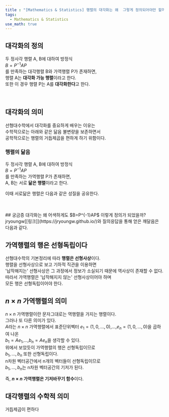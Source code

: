 ```yaml
---
title : "[Mathematics & Statistics] 행렬의 대각화는 왜  그렇게 정의되어야만 할까"
tags:
  - Mathematics & Statistics
use_math: true
---
```


## 대각화의 정의
두 정사각 행렬 A, B에 대하여 방정식  
$B=P^{-1}AP$  
를 만족하는 대각행렬 B와 가역행렬 P가 존재하면,  
행렬 A는 **대각화 가능 행렬**이라고 한다.  
또한 이 경우 행렬 P는 A를 **대각화한다**고 한다.  
<br>
<br>
## 대각화의 의미
선형대수학에서 대각화를 중요하게 배우는 이유는  
수학적으로는 아래와 같은 닮음 불변량을 보존하면서  
공학적으로는 행렬의 거듭제곱을 편하게 하기 위함이다.  
  
### 행렬의 닮음
두 정사각 행렬 A, B에 대하여 방정식  
$B=P^{-1}AP$  
를 만족하는 가역행렬 P가 존재하면,  
A, B는 서로 **닮은 행렬**이라고 한다.  
  
이때 서로닮은 행렬은 다음과 같은 성질을 공유한다.  


<br>
<br>
## 궁금증
대각화는 왜 어색하게도  
$B=P^{-1}AP$ 
이렇게 정의가 되었을까?  
jryoungw[[링크]](https://jryoungw.github.io/)와 질의응답을 통해 얻은 깨달음은 다음과 같다.  
  
  
  
  
## 가역행렬의 행은 선형독립이다
선형대수학의 기본정리에 따라 **행렬은 선형사상**이다.  
행렬을 선형사상으로 보고 기하적 직관을 이용하면  
'납작해지는' 선형사상은 그 과정에서 정보가 소실되기 때문에 역사상이 존재할 수 없다.  
따라서 가역행렬은 '납작해지지 않는' 선형사상이어야 하며  
모든 행은 선형독립이어야 한다.
  
  
  
  
## $n\times n$ 가역행렬의 의미
$n\times n$ 가역행렬이란 문자그대로는 역행렬을 가지는 행렬이다.  
그러나 또 다른 의미가 있다.  
$A$라는 $n\times n$ 가역행렬에서
표준단위벡터 $e_{1}=(1,0,...,0)$,...,$e_{n}=(1,0,...,0)$을 곱하여 나온  
$b_{1}=Ae_{1}$,...,$b_{n}=Ae_{n}$을 생각할 수 있다.  
위에서 보았듯이 가역행렬의 행은 선형독립이므로  
$b_{1},...,b_{n}$ 또한 선형독립이다.  
n차원 벡터공간에서 n개의 벡터들이 선형독립이므로  
$b_{1},...,b_{n}$는 n차원 벡터공간의 기저가 된다.  
  
즉, **$n\times n$ 가역행렬은 기저바꾸기 함수**이다.


  
## 대각행렬의 수학적 의미
거듭제곱이 편하다
